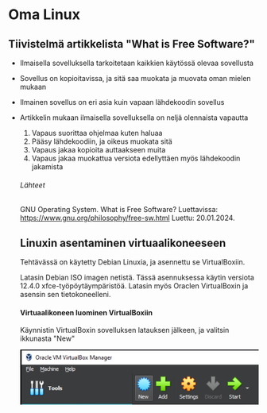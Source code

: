 # Oma Linux


## Tiivistelmä artikkelista "What is Free Software?"

- Ilmaisella sovelluksella tarkoitetaan kaikkien käytössä olevaa sovellusta
- Sovellus on kopioitavissa, ja sitä saa muokata ja muovata oman mielen mukaan
- Ilmainen sovellus on eri asia kuin vapaan lähdekoodin sovellus
- Artikkelin mukaan ilmaisella sovelluksella on neljä olennaista vapautta
    1. Vapaus suorittaa ohjelmaa kuten haluaa
    2. Pääsy lähdekoodiin, ja oikeus muokata sitä
    3. Vapaus jakaa kopioita auttaakseen muita
    4. Vapaus jakaa muokattua versiota edellyttäen myös lähdekoodin jakamista

  ###### Lähteet

  GNU Operating System. What is Free Software? Luettavissa: https://www.gnu.org/philosophy/free-sw.html Luettu: 20.01.2024.


  ## Linuxin asentaminen virtuaalikoneeseen

  Tehtävässä on käytetty Debian Linuxia, ja asennettu se VirtualBoxiin.

  Latasin Debian ISO imagen netistä. Tässä asennuksessa käytin versiota 12.4.0 xfce-työpöytäympäristöä. Latasin myös Oraclen VirtualBoxin ja asensin sen tietokoneelleni.

  #### Virtuaalikoneen luominen VirtualBoxiin

  Käynnistin VirtualBoxin sovelluksen latauksen jälkeen, ja valitsin ikkunasta "New"

  ![New](.\images\new.png)
  
